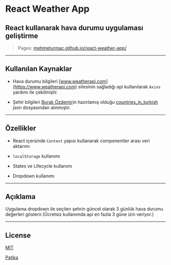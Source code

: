 # React Weather App

## React kullanarak hava durumu uygulaması geliştirme

> Pages: [mehmeturmac.github.io/react-weather-app/](https://mehmeturmac.github.io/react-weather-app/)

---

## Kullanılan Kaynaklar

- Hava durumu bilgileri [www.weatherapi.com](https://www.weatherapi.com) sitesinin sağladığı api kullanılarak `Axios` yardımı ile çekilmiştir.

- Şehir bilgileri [Burak Özdemir](https://gist.github.com/ozdemirburak)in hazırlamış olduğu [countries_in_turkish](https://gist.github.com/ozdemirburak/a9faee0514517124134e32c038352896) json dosyasından alınmıştır.

---

## Özellikler

- React içersinde `Context` yapısı kullanarak componentler arası veri aktarımı

- `localStorage` kullanımı

- States ve Lifecycle kullanımı

- Dropdown kullanımı

---

## Açıklama

Uygulama dropdown ile seçilen şehrin güncel olarak 3 günlük hava durumu değerleri gösterir.(Ücretsiz kullanımda api en fazla 3 güne izin veriyor.)

---

## License

[MIT](https://choosealicense.com/licenses/mit/)

[Patika](https://www.patika.dev)
